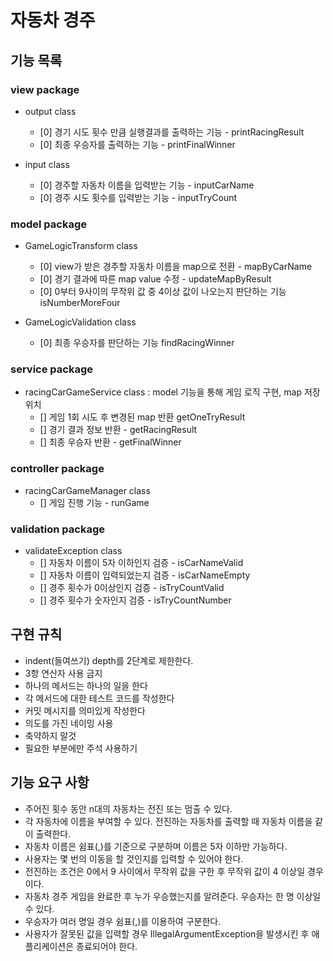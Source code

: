 # 자동차 경주
## 기능 목록
### view package
- output class
    + [0] 경기 시도 횟수 만큼 실행결과를 출력하는 기능 - printRacingResult
    + [0] 최종 우승자를 출력하는 기능 - printFinalWinner
  
- input class
    + [0] 경주할 자동차 이름을 입력받는 기능 - inputCarName
    + [0] 경주 시도 횟수를 입력받는 기능 - inputTryCount
  
### model package
- GameLogicTransform class
    + [0] view가 받은 경주할 자동차 이름을 map으로 전환 - mapByCarName
    + [0] 경기 결과에 따른 map value 수정 - updateMapByResult
    + [0] 0부터 9사이의 무작위 값 중 4이상 값이 나오는지 판단하는 기능 isNumberMoreFour
  
- GameLogicValidation class
    + [0] 최종 우승자를 판단하는 기능 findRacingWinner
  
### service package
- racingCarGameService class : model 기능을 통해 게임 로직 구현, map 저장 위치
    + [] 게임 1회 시도 후 변경된 map 반환  getOneTryResult
    + [] 경기 결과 정보 반환 - getRacingResult
    + [] 최종 우승자 반환 - getFinalWinner

### controller package
- racingCarGameManager class
    + [] 게임 진행 기능 - runGame
  
### validation package
- validateException class
    + [] 자동차 이름이 5자 이하인지 검증 - isCarNameValid
    + [] 자동차 이름이 입력되었는지 검증 - isCarNameEmpty
    + [] 경주 횟수가 0이상인지 검증 - isTryCountValid
    + [] 경주 횟수가 숫자인지 검증 - isTryCountNumber

  
## 구현 규칙
- indent(들여쓰기) depth를 2단계로 제한한다.
- 3항 연산자 사용 금지
- 하나의 메서드는 하나의 일을 한다
- 각 메서드에 대한 테스트 코드를 작성한다
- 커밋 메시지를 의미있게 작성한다
- 의도를 가진 네이밍 사용
- 축약하지 말것
- 필요한 부분에만 주석 사용하기

## 기능 요구 사항
- 주어진 횟수 동안 n대의 자동차는 전진 또는 멈출 수 있다.
- 각 자동차에 이름을 부여할 수 있다. 전진하는 자동차를 출력할 때 자동차 이름을 같이 출력한다.
- 자동차 이름은 쉼표(,)를 기준으로 구분하며 이름은 5자 이하만 가능하다.
- 사용자는 몇 번의 이동을 할 것인지를 입력할 수 있어야 한다.
- 전진하는 조건은 0에서 9 사이에서 무작위 값을 구한 후 무작위 값이 4 이상일 경우이다.
- 자동차 경주 게임을 완료한 후 누가 우승했는지를 알려준다. 우승자는 한 명 이상일 수 있다.
- 우승자가 여러 명일 경우 쉼표(,)를 이용하여 구분한다.
- 사용자가 잘못된 값을 입력할 경우 IllegalArgumentException을 발생시킨 후 애플리케이션은 종료되어야 한다.